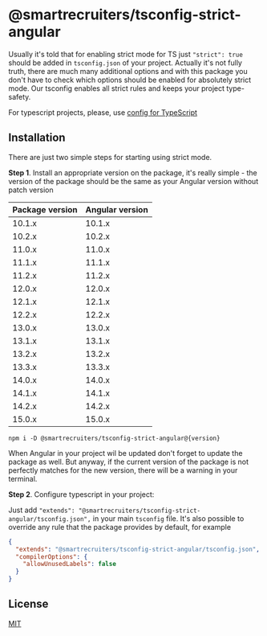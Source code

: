 # @smartrecruiters/tsconfig-strict-angular

Usually it's told that for enabling strict mode for TS just `"strict": true` should be added in `tsconfig.json` of your project. Actually it's not fully truth, there are much many additional options and with this package you don't have to check which options should be enabled for absolutely strict mode. Our tsconfig enables all strict rules and keeps your project type-safety.

For typescript projects, please, use [config for TypeScript](https://www.npmjs.com/package/@smartrecruiters/tsconfig-strict)

## Installation

There are just two simple steps for starting using strict mode.

**Step 1**. Install an appropriate version on the package, it's really simple - the version of the package should be the same as your Angular version without patch version

| Package version | Angular version |
| --------------- | :-------------- |
| 10.1.x          | 10.1.x          |
| 10.2.x          | 10.2.x          |
| 11.0.x          | 11.0.x          |
| 11.1.x          | 11.1.x          |
| 11.2.x          | 11.2.x          |
| 12.0.x          | 12.0.x          |
| 12.1.x          | 12.1.x          |
| 12.2.x          | 12.2.x          |
| 13.0.x          | 13.0.x          |
| 13.1.x          | 13.1.x          |
| 13.2.x          | 13.2.x          |
| 13.3.x          | 13.3.x          |
| 14.0.x          | 14.0.x          |
| 14.1.x          | 14.1.x          |
| 14.2.x          | 14.2.x          |
| 15.0.x          | 15.0.x          |

```
npm i -D @smartrecruiters/tsconfig-strict-angular@{version}
```

When Angular in your project wil be updated don't forget to update the package as well. But anyway, if the current version of the package is not perfectly matches for the new version, there will be a warning in your terminal.

**Step 2**. Configure typescript in your project:

Just add `"extends": "@smartrecruiters/tsconfig-strict-angular/tsconfig.json",` in your main `tsconfig` file. It's also possible to override any rule that the package provides by default, for example

```json
{
  "extends": "@smartrecruiters/tsconfig-strict-angular/tsconfig.json",
  "compilerOptions": {
    "allowUnusedLabels": false
  }
}
```

## License

[MIT](LICENSE)
